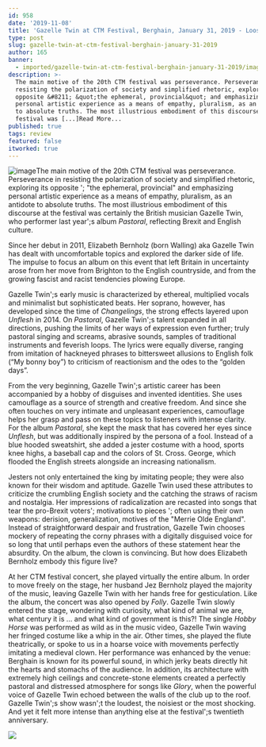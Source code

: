 ```yaml
---
id: 958
date: '2019-11-08'
title: 'Gazelle Twin at CTM Festival, Berghain, January 31, 2019 - Loose Lips'
type: post
slug: gazelle-twin-at-ctm-festival-berghain-january-31-2019
author: 165
banner:
  - imported/gazelle-twin-at-ctm-festival-berghain-january-31-2019/image958.jpeg
description: >-
  The main motive of the 20th CTM festival was perseverance. Perseverance in
  resisting the polarization of society and simplified rhetoric, exploring its
  opposite &#8211; &quot;the ephemeral, provincial&quot; and emphasizing
  personal artistic experience as a means of empathy, pluralism, as an antidote
  to absolute truths. The most illustrious embodiment of this discourse at the
  festival was [...]Read More...
published: true
tags: review
featured: false
itworked: true
---
```

![image](../imported/gazelle-twin-at-ctm-festival-berghain-january-31-2019/image958.jpeg)The main motive of the 20th CTM festival was perseverance. Perseverance in resisting the polarization of society and simplified rhetoric, exploring its opposite '; "the ephemeral, provincial" and emphasizing personal artistic experience as a means of empathy, pluralism, as an antidote to absolute truths. The most illustrious embodiment of this discourse at the festival was certainly the British musician Gazelle Twin, who performer last year';s album _Pastoral_, reflecting Brexit and English culture.

Since her debut in 2011, Elizabeth Bernholz (born Walling) aka Gazelle Twin has dealt with uncomfortable topics and explored the darker side of life. The impulse to focus an album on this event that left Britain in uncertainty arose from her move from Brighton to the English countryside, and from the growing fascist and racist tendencies plowing Europe.

Gazelle Twin';s early music is characterized by ethereal, multiplied vocals and minimalist but sophisticated beats. Her soprano, however, has developed since the time of _Changelings_, the strong effects layered upon _Unflesh_ in 2014. On _Pastoral_, Gazelle Twin';s talent expanded in all directions, pushing the limits of her ways of expression even further; truly pastoral singing and screams, abrasive sounds, samples of traditional instruments and feverish loops. The lyrics were equally diverse, ranging from imitation of hackneyed phrases to bittersweet allusions to English folk (“My bonny boy”) to criticism of reactionism and the odes to the “golden days”.

From the very beginning, Gazelle Twin';s artistic career has been accompanied by a hobby of disguises and invented identities. She uses camouflage as a source of strength and creative freedom. And since she often touches on very intimate and unpleasant experiences, camouflage helps her grasp and pass on these topics to listeners with intense clarity. For the album _Pastoral_, she kept the mask that has covered her eyes since _Unflesh_, but was additionally inspired by the persona of a fool. Instead of a blue hooded sweatshirt, she added a jester costume with a hood, sports knee highs, a baseball cap and the colors of St. Cross. George, which flooded the English streets alongside an increasing nationalism.

Jesters not only entertained the king by imitating people; they were also known for their wisdom and aptitude. Gazelle Twin used these attributes to criticize the crumbling English society and the catching the straws of racism and nostalgia. Her impressions of radicalization are recasted into songs that tear the pro-Brexit voters'; motivations to pieces '; often using their own weapons: derision, generalization, motives of the "Merrie Olde England". Instead of straightforward despair and frustration, Gazelle Twin chooses mockery of repeating the corny phrases with a digitally disguised voice for so long that until perhaps even the authors of these statement hear the absurdity. On the album, the clown is convincing. But how does Elizabeth Bernholz embody this figure live?

At her CTM festival concert, she played virtually the entire album. In order to move freely on the stage, her husband Jez Bernholz played the majority of the music, leaving Gazelle Twin with her hands free for gesticulation. Like the album, the concert was also opened by _Folly_. Gazelle Twin slowly entered the stage, wondering with curiosity, what kind of animal we are, what century it is … and what kind of government is this?! The single _Hobby Horse_ was performed as wild as in the music video, Gazelle Twin waving her fringed costume like a whip in the air. Other times, she played the flute theatrically, or spoke to us in a hoarse voice with movements perfectly imitating a medieval clown. Her performance was enhanced by the venue: Berghain is known for its powerful sound, in which jerky beats directly hit the hearts and stomachs of the audience. In addition, its architecture with extremely high ceilings and concrete-stone elements created a perfectly pastoral and distressed atmosphere for songs like _Glory_, when the powerful voice of Gazelle Twin echoed between the walls of the club up to the roof. Gazelle Twin';s show wasn';t the loudest, the noisiest or the most shocking. And yet it felt more intense than anything else at the festival';s twentieth anniversary.

![](/wp-content/uploads/live/img/wysiwyg/5dc413c7197d9.jpg)